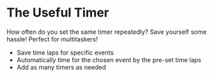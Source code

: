 # The Useful Timer

How often do you set the same timer repeatedly? 
Save yourself some hassle!
Perfect for multitaskers!

- Save time laps for specific events
- Automatically time for the chosen event by the pre-set time laps
- Add as many timers as needed

